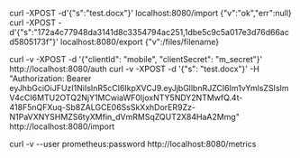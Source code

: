 curl -XPOST -d'{"s":"test.docx"}' localhost:8080/import
{"v":"ok","err":null}
curl -XPOST -d'{"s":"172a4c77948da3141d8c3354794ac251,1dbe5c9c5a017e3d76d66acd5805173f"}' localhost:8080/export
{"v":/files/filename}

curl -v -XPOST -d '{"clientId": "mobile", "clientSecret": "m_secret"}' http://localhost:8080/auth
curl -v -XPOST -d '{"s": "test.docx"}' -H "Authorization: Bearer eyJhbGciOiJFUzI1NiIsInR5cCI6IkpXVCJ9.eyJjbGllbnRJZCI6Im1vYmlsZSIsImV4cCI6MTU2OTQ2NjY1MCwiaWF0IjoxNTY5NDY2NTMwfQ.4t-418F5nQFXuq-Sb8ZALGCE06SsSkXxhDorER9Zz-N1PaVXNYSHMZS6tyXMfin_dVmRMSqZQUT2X84HaA2Mmg" http://localhost:8080/import

curl -v --user prometheus:password http://localhost:8080/metrics